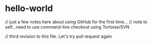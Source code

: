 # hello-world
// just a few notes here about using GitHub for the first time...
// note to self...need to use command-line checkout using Tortoise/SVN

// third revision to this file.  Let's try pull request again
